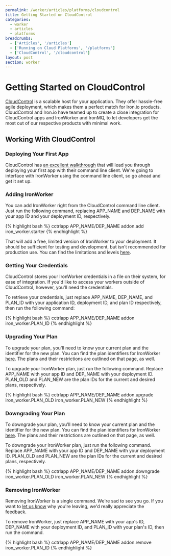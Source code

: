 ```yaml
---
permalink: /worker/articles/platforms/cloudcontrol
title: Getting Started on CloudControl
categories:
  - worker
  - articles
  - platforms
breadcrumbs:
  - ['Articles', '/articles']
  - ['Running on Cloud Platforms', '/platforms']
  - ['CloudControl', '/cloudcontrol']
layout: post
section: worker
---
```


# Getting Started on CloudControl

[CloudControl](http://www.cloudcontrol.com) is a scalable host for your application. 
They offer hassle-free agile deployment, which makes them a perfect match for Iron.io 
products. CloudControl and Iron.io have teamed up to create a close integration for 
CloudControl apps and IronWorker and IronMQ, to let developers get the most out of 
our respective products with minimal work.

## Working With CloudControl

### Deploying Your First App

CloudControl has [an excellent walkthrough](https://www.cloudcontrol.com/documentation/getting-started/tutorial-deploy-an-app) 
that will lead you through deploying your first app with their command line client. 
We're going to interface with IronWorker using the command line client, so go ahead and 
get it set up.

### Adding IronWorker

You can add IronWorker right from the CloudControl command line client. Just run the 
following command, replacing <span class="fixed-width">APP_NAME</span> and <span 
class="fixed-width">DEP_NAME</span> with your app ID and your deployment ID, 
respectively.

<div class="gray-box">
{% highlight bash %}
cctrlapp APP_NAME/DEP_NAME addon.add iron_worker.starter
{% endhighlight %}
</div>

That will add a free, limited version of IronWorker to your deployment. It should be 
sufficient for testing and development, but isn't recommended for production use. 
You can find the limitations and levels [here](https://www.cloudcontrol.com/add-ons/iron_worker).

### Getting Your Credentials

CloudControl stores your IronWorker credentials in a file on their system, for ease 
of integration. If you'd like to access your workers outside of CloudControl, however, 
you'll need the credentials.

To retrieve your credentials, just replace <span class="fixed-width">APP_NAME</span>, 
<span class="fixed-width">DEP_NAME</span>, and <span class="fixed-width">PLAN_ID</span> 
with your application ID, deployment ID, and plan ID respectively, then run the following 
command:

<div class="gray-box">
{% highlight bash %}
cctrlapp APP_NAME/DEP_NAME addon iron_worker.PLAN_ID
{% endhighlight %}
</div>

### Upgrading Your Plan

To upgrade your plan, you'll need to know your current plan and the identifier for the 
new plan. You can find the plan identifiers for IronWorker [here](https://www.cloudcontrol.com/add-ons/iron_worker). 
The plans and their restrictions are outlined on that page, as well.

To upgrade your IronWorker plan, just run the following command. Replace 
<span class="fixed-width">APP_NAME</span> with your app ID and <span class="fixed-width">DEP_NAME</span>
with your deployment ID. <span class="fixed-width">PLAN_OLD</span> and 
<span class="fixed-width">PLAN_NEW</span> are the plan IDs for the current and desired 
plans, respectively.

<div class="gray-box">
{% highlight bash %}
cctrlapp APP_NAME/DEP_NAME addon.upgrade iron_worker.PLAN_OLD iron_worker.PLAN_NEW
{% endhighlight %}
</div>

### Downgrading Your Plan

To downgrade your plan, you'll need to know your current plan and the identifier for the 
new plan. You can find the plan identifiers for IronWorker [here](https://www.cloudcontrol.com/add-ons/iron_worker). 
The plans and their restrictions are outlined on that page, as well.

To downgrade your IronWorker plan, just run the following command. Replace 
<span class="fixed-width">APP_NAME</span> with your app ID and <span class="fixed-width">DEP_NAME</span>
with your deployment ID. <span class="fixed-width">PLAN_OLD</span> and 
<span class="fixed-width">PLAN_NEW</span> are the plan IDs for the current and desired 
plans, respectively.

<div class="gray-box">
{% highlight bash %}
cctrlapp APP_NAME/DEP_NAME addon.downgrade iron_worker.PLAN_OLD iron_worker.PLAN_NEW
{% endhighlight %}
</div>

### Removing IronWorker

Removing IronWorker is a single command. We're sad to see you go. 
If you want to [let us know](http://support.iron.io/customer/portal/emails/new) 
why you're leaving, we'd really appreciate the feedback.

To remove IronWorker, just replace <span class="fixed-width">APP_NAME</span> with 
your app's ID, <span class="fixed-width">DEP_NAME</span> with your deployment 
ID, and <span class="fixed-width">PLAN_ID</span> with your plan's ID, then run the 
command.

<div class="gray-box">
{% highlight bash %}
cctrlapp APP_NAME/DEP_NAME addon.remove iron_worker.PLAN_ID
{% endhighlight %}
</div>
